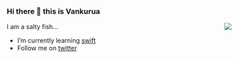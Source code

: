 ### Hi there 👋 this is Vankurua
<img align="right" src="https://github-readme-stats.vercel.app/api?username=Vankurua&show_icons=true"/>

I am a salty fish...

- I’m currently learning [swift](https://github.com/apple/swift)
- Follow me on [twitter](https://twitter.com/Vankurua)
<!--
**Vankurua/Vankurua** is a ✨ _special_ ✨ repository because its `README.md` (this file) appears on your GitHub profile.

Here are some ideas to get you started:

- 🔭 I’m currently working on ...
- 🌱 I’m currently learning swift
- 👯 I’m looking to collaborate on ...
- 🤔 I’m looking for help with ...
- 💬 Ask me about ...
- 📫 How to reach me: ...
- 😄 Pronouns: ...
- ⚡ Fun fact: ...
-->
